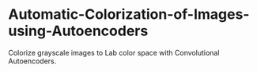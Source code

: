# Automatic-Colorization-of-Images-using-Autoencoders
Colorize grayscale images to Lab color space with Convolutional Autoencoders.
